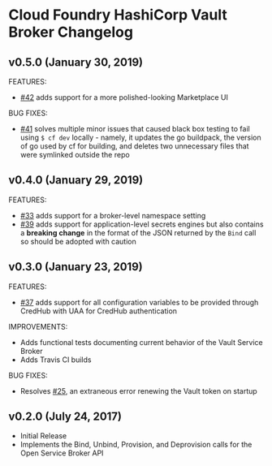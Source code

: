 # Cloud Foundry HashiCorp Vault Broker Changelog

## v0.5.0 (January 30, 2019)
FEATURES:
- [#42](https://github.com/hashicorp/vault-service-broker/pull/42) adds support for a more polished-looking Marketplace UI

BUG FIXES:
- [#41](https://github.com/hashicorp/vault-service-broker/pull/41) solves multiple minor issues that caused black box testing to fail using `$ cf dev` locally - namely, it updates the go buildpack, the version of go used by cf for building, and deletes two unnecessary files that were symlinked outside the repo

## v0.4.0 (January 29, 2019)
FEATURES:
- [#33](https://github.com/hashicorp/vault-service-broker/pull/33) adds support for a broker-level namespace setting
- [#39](https://github.com/hashicorp/vault-service-broker/pull/39) adds support for application-level secrets engines but also contains a **breaking change** in the format of the JSON returned by the `Bind` call so should be adopted with caution

## v0.3.0 (January 23, 2019)

FEATURES:
- [#37](https://github.com/hashicorp/vault-service-broker/pull/37) adds support for all configuration variables to be provided through CredHub with UAA for CredHub authentication

IMPROVEMENTS:
- Adds functional tests documenting current behavior of the Vault Service Broker
- Adds Travis CI builds

BUG FIXES:
- Resolves [#25](https://github.com/hashicorp/vault-service-broker/issues/25), an extraneous error renewing the Vault token on startup


## v0.2.0 (July 24, 2017)

- Initial Release
- Implements the Bind, Unbind, Provision, and Deprovision calls for the Open Service Broker API
